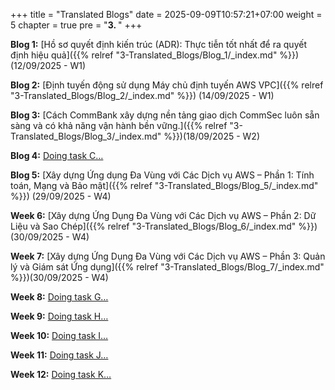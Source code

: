 +++
title = "Translated Blogs"
date = 2025-09-09T10:57:21+07:00
weight = 5
chapter = true
pre = "<b>3. </b>"
+++

**Blog 1:** [Hồ sơ quyết định kiến trúc (ADR): Thực tiễn tốt nhất để ra quyết định hiệu quả]({{% relref "3-Translated_Blogs/Blog_1/_index.md" %}}) (12/09/2025 - W1)

**Blog 2:** [Định tuyến động sử dụng Máy chủ định tuyến AWS VPC]({{% relref "3-Translated_Blogs/Blog_2/_index.md" %}}) (14/09/2025 - W1)

**Blog 3:** [Cách CommBank xây dựng nền tảng giao dịch CommSec luôn sẵn sàng và có khả năng vận hành bền vững.]({{% relref "3-Translated_Blogs/Blog_3/_index.md" %}})(18/09/2025 - W2)

**Blog 4:** [Doing task C…](#)

**Blog 5:** [Xây dựng Ứng dụng Đa Vùng với Các Dịch vụ AWS – Phần 1: Tính toán, Mạng và Bảo mật]({{% relref "3-Translated_Blogs/Blog_5/_index.md" %}}) (29/09/2025 - W4)

**Week 6:** [Xây dựng Ứng Dụng Đa Vùng với Các Dịch vụ AWS – Phần 2: Dữ Liệu và Sao Chép]({{% relref "3-Translated_Blogs/Blog_6/_index.md" %}})(30/09/2025 - W4)

**Week 7:** [Xây dựng Ứng Dụng Đa Vùng với Các Dịch vụ AWS – Phần 3: Quản lý và Giám sát Ứng dụng]({{% relref "3-Translated_Blogs/Blog_7/_index.md" %}})(30/09/2025 - W4)

**Week 8:** [Doing task G…](#)

**Week 9:** [Doing task H…](#)

**Week 10:** [Doing task I…](#)

**Week 11:** [Doing task J…](#)

**Week 12:** [Doing task K…](#)